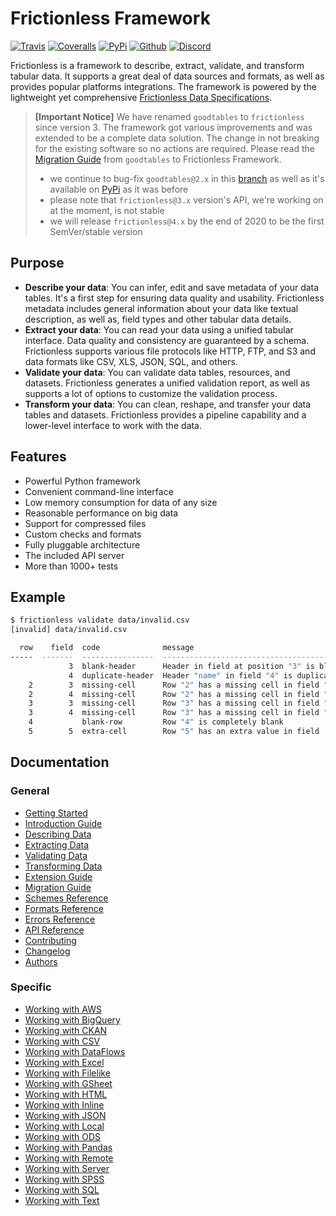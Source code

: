 # Frictionless Framework

[![Travis](https://img.shields.io/travis/frictionlessdata/frictionless-py/master.svg)](https://travis-ci.org/frictionlessdata/frictionless-py)
[![Coveralls](http://img.shields.io/coveralls/frictionlessdata/frictionless-py.svg?branch=master)](https://coveralls.io/r/frictionlessdata/frictionless-py?branch=master)
[![PyPi](https://img.shields.io/pypi/v/frictionless.svg)](https://pypi.python.org/pypi/frictionless)
[![Github](https://img.shields.io/badge/github-master-brightgreen)](https://github.com/frictionlessdata/frictionless-py)
[![Discord](https://img.shields.io/badge/chat-discord-brightgreen)](https://discord.com/channels/695635777199145130/695635777199145133)

Frictionless is a framework to describe, extract, validate, and transform tabular data. It supports a great deal of data sources and formats, as well as provides popular platforms integrations. The framework is powered by the lightweight yet comprehensive [Frictionless Data Specifications](https://specs.frictionlessdata.io/).

> **[Important Notice]** We have renamed `goodtables` to `frictionless` since version 3. The framework got various improvements and was extended to be a complete data solution. The change in not breaking for the existing software so no actions are required. Please read the [Migration Guide](https://frictionlessdata.io/tooling/python/migration-guide/) from `goodtables` to Frictionless Framework.
> - we continue to bug-fix `goodtables@2.x` in this [branch](https://github.com/frictionlessdata/goodtables-py/tree/goodtables) as well as it's available on [PyPi](https://pypi.org/project/goodtables/) as it was before
> - please note that `frictionless@3.x` version's API, we're working on at the moment, is not stable
> - we will release `frictionless@4.x` by the end of 2020 to be the first SemVer/stable version

## Purpose

- **Describe your data**: You can infer, edit and save metadata of your data tables. It's a first step for ensuring data quality and usability. Frictionless metadata includes general information about your data like textual description, as well as, field types and other tabular data details.
- **Extract your data**: You can read your data using a unified tabular interface. Data quality and consistency are guaranteed by a schema. Frictionless supports various file protocols like HTTP, FTP, and S3 and data formats like CSV, XLS, JSON, SQL, and others.
- **Validate your data**: You can validate data tables, resources, and datasets. Frictionless generates a unified validation report, as well as supports a lot of options to customize the validation process.
- **Transform your data**: You can clean, reshape, and transfer your data tables and datasets. Frictionless provides a pipeline capability and a lower-level interface to work with the data.

## Features

- Powerful Python framework
- Convenient command-line interface
- Low memory consumption for data of any size
- Reasonable performance on big data
- Support for compressed files
- Custom checks and formats
- Fully pluggable architecture
- The included API server
- More than 1000+ tests

## Example

```bash
$ frictionless validate data/invalid.csv
[invalid] data/invalid.csv

  row    field  code              message
-----  -------  ----------------  --------------------------------------------
             3  blank-header      Header in field at position "3" is blank
             4  duplicate-header  Header "name" in field "4" is duplicated
    2        3  missing-cell      Row "2" has a missing cell in field "field3"
    2        4  missing-cell      Row "2" has a missing cell in field "name2"
    3        3  missing-cell      Row "3" has a missing cell in field "field3"
    3        4  missing-cell      Row "3" has a missing cell in field "name2"
    4           blank-row         Row "4" is completely blank
    5        5  extra-cell        Row "5" has an extra value in field  "5"
```

## Documentation

### General

- [Getting Started](https://frictionlessdata.io/tooling/python/getting-started/)
- [Introduction Guide](https://frictionlessdata.io/tooling/python/introduction-guide/)
- [Describing Data](https://frictionlessdata.io/tooling/python/describing-data/)
- [Extracting Data](https://frictionlessdata.io/tooling/python/extracting-data/)
- [Validating Data](https://frictionlessdata.io/tooling/python/validating-data/)
- [Transforming Data](https://frictionlessdata.io/tooling/python/transforming-data/)
- [Extension Guide](https://frictionlessdata.io/tooling/python/extension-guide/)
- [Migration Guide](https://frictionlessdata.io/tooling/python/migration-guide/)
- [Schemes Reference](https://frictionlessdata.io/tooling/python/schemes-reference/)
- [Formats Reference](https://frictionlessdata.io/tooling/python/formats-reference/)
- [Errors Reference](https://frictionlessdata.io/tooling/python/errors-reference/)
- [API Reference](https://frictionlessdata.io/tooling/python/api-reference/)
- [Contributing](https://frictionlessdata.io/tooling/python/contributing/)
- [Changelog](https://frictionlessdata.io/tooling/python/changelog/)
- [Authors](https://frictionlessdata.io/tooling/python/authors/)

### Specific

- [Working with AWS](https://frictionlessdata.io/tooling/python/working-with-aws/)
- [Working with BigQuery](https://frictionlessdata.io/tooling/python/working-with-bigquery/)
- [Working with CKAN](https://frictionlessdata.io/tooling/python/working-with-ckan/)
- [Working with CSV](https://frictionlessdata.io/tooling/python/working-with-csv/)
- [Working with DataFlows](https://frictionlessdata.io/tooling/python/working-with-dataflows/)
- [Working with Excel](https://frictionlessdata.io/tooling/python/working-with-excel/)
- [Working with Filelike](https://frictionlessdata.io/tooling/python/working-with-filelike/)
- [Working with GSheet](https://frictionlessdata.io/tooling/python/working-with-gsheet/)
- [Working with HTML](https://frictionlessdata.io/tooling/python/working-with-html/)
- [Working with Inline](https://frictionlessdata.io/tooling/python/working-with-inline/)
- [Working with JSON](https://frictionlessdata.io/tooling/python/working-with-json/)
- [Working with Local](https://frictionlessdata.io/tooling/python/working-with-local/)
- [Working with ODS](https://frictionlessdata.io/tooling/python/working-with-ods/)
- [Working with Pandas](https://frictionlessdata.io/tooling/python/working-with-pandas/)
- [Working with Remote](https://frictionlessdata.io/tooling/python/working-with-remote/)
- [Working with Server](https://frictionlessdata.io/tooling/python/working-with-server/)
- [Working with SPSS](https://frictionlessdata.io/tooling/python/working-with-spss/)
- [Working with SQL](https://frictionlessdata.io/tooling/python/working-with-sql/)
- [Working with Text](https://frictionlessdata.io/tooling/python/working-with-text/)
